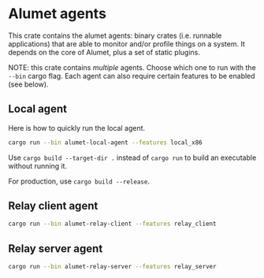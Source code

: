 # Alumet agents

This crate contains the alumet agents: binary crates (i.e. runnable applications) that are able to monitor and/or profile things on a system. It depends on the core of Alumet, plus a set of static plugins.

NOTE: this crate contains _multiple_ agents. Choose which one to run with the `--bin` cargo flag. Each agent can also require certain features to be enabled (see below).

## Local agent

Here is how to quickly run the local agent.

```sh
cargo run --bin alumet-local-agent --features local_x86
```

Use `cargo build --target-dir .` instead of `cargo run` to build an executable without running it.

For production, use `cargo build --release`.

## Relay client agent

```sh
cargo run --bin alumet-relay-client --features relay_client
```

## Relay server agent

```sh
cargo run --bin alumet-relay-server --features relay_server
```
